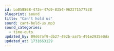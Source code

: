 ```yaml
---
id: ba058868-472e-47d0-8354-962271577538
blueprint: sound
title: "Can't hold us"
sound: cant-hold-us.mp3
sound_categories:
  - time-outs
updated_by: 09d67af9-db27-492b-aa75-491e2935e0da
updated_at: 1731663129
---
```

